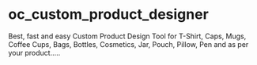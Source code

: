 # oc_custom_product_designer
Best, fast and easy Custom Product Design Tool for T-Shirt, Caps, Mugs, Coffee Cups, Bags, Bottles, Cosmetics, Jar, Pouch, Pillow, Pen and as per your product.....
